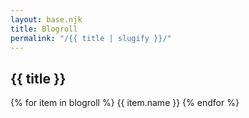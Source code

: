 ```yaml
---
layout: base.njk
title: Blogroll
permalink: "/{{ title | slugify }}/"
---
```

## {{ title }}

 {% for item in blogroll %}
    {{ item.name }}
{% endfor %} 